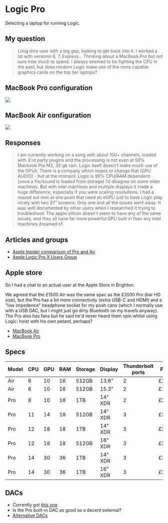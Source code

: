 # Logic Pro

Selecting a laptop for running Logic.

## My question

> Long time user with a big gap, looking to get back into it. I worked a lot with versions 6, 7, Express... Thinking about a MacBook Pro but not sure how much to spend. I always seemed to be fighting the CPU in the past, but does modern Logic make use of the more capable graphics cards on the top tier laptops?

## MacBook Pro configuration

[![](https://mermaid.ink/img/pako:eNqFVW1P2zAQ_isnS0ibRqumLfRFiIlS0BAU8VINaaqE3PhoPBI7cmxGRvkf-z_7YzsnpITysn5I7XueO_vuHtsPLNQC2ZAtDE8jOLmYKaBf-d3YgBOeWp2W04SHc61vH2ZswsMRjeDM6Bl7fIFCo9EAOw8-zdg0ckqgmevYQjBjn9_itdd47Td5P3l4S8RvyEUaaYWFgZgE7kJUWbPgleeSdriESCTSu48nR6VTA4TM0pjnZO0eV5O3li4DZIKIl2MwtBQaH6MIkonrkBuPBdMREO5n70ex885atp2CvCr2lTQoQOCdDDErrbXkyHeEOZpxrngiQxhPIej1WmUTqjVlSLSLv3_GB3A6DfZWQGa14Qsk8ODeolE8rkw1X-GrNJGh0cfaLOAW87muZ7Rw0nLjY8QYWkN7KC0rAndCatLHoQ5dZqTFnbnZ3Y-5QWu_QPvM4LNctJK0gcwX1nq3leVlTU6pFmA1RPwOS-OdVHl8zZOUXL_7MdC46msBrgCBpUzWahxjlkGolaIspFavSu1FOdIZwvk-9FqtInazsRzFDq3WNlpWva1ScZmv7MT__49cFZX4x8_1_dBFcV-l071LmJPsXVrxr-SNrFHXZPQqv6I5sOPlmEZcWZ0svV7Wwaqna-bd5eRofLQsVFLHPPTcuhdOTdqjqrVv-dy6ard0UZQn6UmLT8a2NzbKQLXEppFUiwyOgMf-JOagf6lK3nmM9cMCNzKOh7FcRHZhEN-htT-i-Uw_xsMP4afjX1AoO1WlV8JlkV6AqzzPHWa1xpGlAftcUeLGKcA7NLn1pQAbGe0WEXAQOrz9WqNfRdwCn2tHX1gJC3wPVxKs8w9dTMfl6WYp9lPkF9L17wyyTZagSbgU9FI8eLcZsxEmpPYhDQXecBfbGZupR6JyZ_VlrkI2tMbhJnOp4BbHktMbk1TGlCs2fGD3bNgetJqtTrs1GAStfq_X7W6ynA2DXrfZ2e4G3U6vHwRb3a3HTfZba_JvNbcHg_Zgu08-_e721la_WuJAeBWy4Q2PM1oCi-mkfN-KZ65Y9kcRxe_i8R9EbDxZ?type=png)](https://mermaid.live/edit#pako:eNqFVW1P2zAQ_isnS0ibRqumLfRFiIlS0BAU8VINaaqE3PhoPBI7cmxGRvkf-z_7YzsnpITysn5I7XueO_vuHtsPLNQC2ZAtDE8jOLmYKaBf-d3YgBOeWp2W04SHc61vH2ZswsMRjeDM6Bl7fIFCo9EAOw8-zdg0ckqgmevYQjBjn9_itdd47Td5P3l4S8RvyEUaaYWFgZgE7kJUWbPgleeSdriESCTSu48nR6VTA4TM0pjnZO0eV5O3li4DZIKIl2MwtBQaH6MIkonrkBuPBdMREO5n70ex885atp2CvCr2lTQoQOCdDDErrbXkyHeEOZpxrngiQxhPIej1WmUTqjVlSLSLv3_GB3A6DfZWQGa14Qsk8ODeolE8rkw1X-GrNJGh0cfaLOAW87muZ7Rw0nLjY8QYWkN7KC0rAndCatLHoQ5dZqTFnbnZ3Y-5QWu_QPvM4LNctJK0gcwX1nq3leVlTU6pFmA1RPwOS-OdVHl8zZOUXL_7MdC46msBrgCBpUzWahxjlkGolaIspFavSu1FOdIZwvk-9FqtInazsRzFDq3WNlpWva1ScZmv7MT__49cFZX4x8_1_dBFcV-l071LmJPsXVrxr-SNrFHXZPQqv6I5sOPlmEZcWZ0svV7Wwaqna-bd5eRofLQsVFLHPPTcuhdOTdqjqrVv-dy6ard0UZQn6UmLT8a2NzbKQLXEppFUiwyOgMf-JOagf6lK3nmM9cMCNzKOh7FcRHZhEN-htT-i-Uw_xsMP4afjX1AoO1WlV8JlkV6AqzzPHWa1xpGlAftcUeLGKcA7NLn1pQAbGe0WEXAQOrz9WqNfRdwCn2tHX1gJC3wPVxKs8w9dTMfl6WYp9lPkF9L17wyyTZagSbgU9FI8eLcZsxEmpPYhDQXecBfbGZupR6JyZ_VlrkI2tMbhJnOp4BbHktMbk1TGlCs2fGD3bNgetJqtTrs1GAStfq_X7W6ynA2DXrfZ2e4G3U6vHwRb3a3HTfZba_JvNbcHg_Zgu08-_e721la_WuJAeBWy4Q2PM1oCi-mkfN-KZ65Y9kcRxe_i8R9EbDxZ)

## MacBook Air configuration

[![](https://mermaid.ink/img/pako:eNqFk21vmzAQx7-KZanSJiUREBICLyY1S6VNbaZtjVSp4o3BF_BibGSbrTTNd9-FlDR92MoLcz7_fD7_77ylueZAE1oYVpfk6meqCH6H8eyMXLHa6fowrVieab3ZpnTJ8jla5FyYlO6erZLhcEhc5n9I6apsFAeTaemIn9KPb3HBCy54k_vF8g2CX4DxutQKOgeSuPiJlL3X-qk6Jn4jDHDC4bfIwR68JyAGm0MLZtEqVomcLFbEjyKPfDf6mIB12rACEL24c2AUk73riHBha8laRMLLftItPktDgrUk10pB7oRWr7LZazDXFsiPzyTyvO5eo-HDXDbgtHblQ6_FozC6sfuslvv_e_AG2kwzw5G_fDTf26KYRfrb-TXJUOWm7vkbsRYn6AulX90Pe6CrXS_L04ZVKVRhyVfCpEERWqL_qF7yVsJpnchaSJlIUZSuMAD_wIL_YX0fdQiWT2H9FB3QCkzFBMfW3-7xlLoSKtQzQZPDmjXSpTRVO0RZ4_R1q3KaONPAgDY1Zw4WguGjqWiyZtKit2aKJlt6R5Mg9kbeOPDi2PdmURSGA9rSxI_C0Xga-uE4mvn-JJzsBvReawzgjaZxHMTTGe6ZhdPJZNafccEFttzxCOimy8OL7R5ud-xtF2Wf2-4v2xs3-g?type=png)](https://mermaid.live/edit#pako:eNqFk21vmzAQx7-KZanSJiUREBICLyY1S6VNbaZtjVSp4o3BF_BibGSbrTTNd9-FlDR92MoLcz7_fD7_77ylueZAE1oYVpfk6meqCH6H8eyMXLHa6fowrVieab3ZpnTJ8jla5FyYlO6erZLhcEhc5n9I6apsFAeTaemIn9KPb3HBCy54k_vF8g2CX4DxutQKOgeSuPiJlL3X-qk6Jn4jDHDC4bfIwR68JyAGm0MLZtEqVomcLFbEjyKPfDf6mIB12rACEL24c2AUk73riHBha8laRMLLftItPktDgrUk10pB7oRWr7LZazDXFsiPzyTyvO5eo-HDXDbgtHblQ6_FozC6sfuslvv_e_AG2kwzw5G_fDTf26KYRfrb-TXJUOWm7vkbsRYn6AulX90Pe6CrXS_L04ZVKVRhyVfCpEERWqL_qF7yVsJpnchaSJlIUZSuMAD_wIL_YX0fdQiWT2H9FB3QCkzFBMfW3-7xlLoSKtQzQZPDmjXSpTRVO0RZ4_R1q3KaONPAgDY1Zw4WguGjqWiyZtKit2aKJlt6R5Mg9kbeOPDi2PdmURSGA9rSxI_C0Xga-uE4mvn-JJzsBvReawzgjaZxHMTTGe6ZhdPJZNafccEFttzxCOimy8OL7R5ud-xtF2Wf2-4v2xs3-g)

## Responses

> I am currently working on a song with about 100+ channels, loaded with 3'rd party plugins and the processing is not even at 50%
Macbook Pro M2, 32 gb ram.
> Logic itself doesn't make much use of the GPUs. There is a company which hopes to change that (GPU AUDIO) - but at the moment, Logic is 99% CPU/RAM dependent. (once a file/sound is loaded from storage)
> I’d disagree on some older machines. But with intel machines and multiple displays it made a huge difference, especially if you were scaling resolutions. I had a maxed out mini at one point that need an eGPU just to have Logic play nicely with two 27” screens. Only one and all the issues went away. It was well documented by other users when I researched it trying to troubleshoot. The apple silicon doesn’t seem to have any of the same issues, and they all have far more powerful GPU built in than any intel machines dreamed of.

## Articles and groups

- [Apple Insider comparison of Pro and Air](https://appleinsider.com/inside/15-inch-macbook-air/vs/m3-15-inch-macbook-air-vs-m3-14-inch-macbook-pro----comparison)
- [Apple Logic Pro X Users Group](https://www.facebook.com/groups/543628065696081)

## Apple store

So I had a chat to an actual user at the Apple Store in Brighton.

We agreed that the £1500 Air was the same spec as the £2000 Pro (bar HD size), but the Pro has a bit more connectivity (extra USB-C and HDMI) and a "low impedence" headphone socket for my posh cans (which I normally use with a USB DAC, but I might just go dirty Bluetooth on my travels anyway). The Pro also has fans but he said he'd never heard them spin whilst using Logic: hoist with his own petard, perhaps?

- [MacBook Air](https://www.apple.com/uk/shop/buy-mac/macbook-air/13-inch-m3)
- [MacBook Pro](https://www.apple.com/uk/shop/buy-mac/macbook-pro/14-inch)

## Specs
| Model | CPU | GPU | RAM | Storage | Display | Thunderbolt ports | Price | Headphone | HDMI | SDXC |
| --- | --- | --- | --- | --- | --- | --- | --- | --- | --- | --- |
| Air | 8 | 10 | 16 | 512GB | 13.6" | 2 | £1499 | &#10003; |||
| Air | 8 | 10 | 16 | 512GB | 15.3" | 2 | £1699 | &#10003; |||
| Pro | 8 | 10 | 16 | 1TB | 14" XDR | 2 | £2099 | &#10003; | &#10003; | &#10003; |
| Pro | 11 | 14 | 18 | 512GB | 14" XDR | 3 | £2099 | &#10003; | &#10003; | &#10003; |
| Pro | 12 | 18 | 18 | 1TB | 14" XDR | 3 | £2499 | &#10003; | &#10003; | &#10003; |
| Pro | 12 | 18 | 18 | 512GB | 16" XDR | 3 | £2599 | &#10003; | &#10003; | &#10003; |
| Pro | 14 | 30 | 36 | 1TB | 14" XDR | 3 | £3299 | &#10003; | &#10003; | &#10003; |
| Pro | 14 | 30 | 36 | 1TB | 16" XDR | 3 | £3599 | &#10003; | &#10003; | &#10003; |

## DACs

- Currently got [this one](https://www.audioquest.com/dacs/dragonfly/dragonfly-cobalt)
- Is the Pro built-in DAC as good as a decent external?
- [Alternative DACs](https://www.techradar.com/news/phone-and-communications/mobile-phones/if-iphone-7-ditches-the-audio-jack-these-three-dacs-will-keep-the-music-spinning-1321629)

